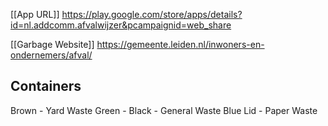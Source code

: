 [[App URL]] https://play.google.com/store/apps/details?id=nl.addcomm.afvalwijzer&pcampaignid=web_share

[[Garbage Website]] https://gemeente.leiden.nl/inwoners-en-ondernemers/afval/

## Containers
Brown - Yard Waste 
Green - 
Black - General Waste
Blue Lid - Paper Waste 